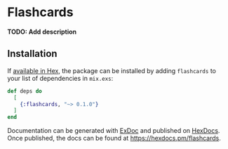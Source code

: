 # Flashcards

**TODO: Add description**

## Installation

If [available in Hex](https://hex.pm/docs/publish), the package can be installed
by adding `flashcards` to your list of dependencies in `mix.exs`:

```elixir
def deps do
  [
    {:flashcards, "~> 0.1.0"}
  ]
end
```

Documentation can be generated with [ExDoc](https://github.com/elixir-lang/ex_doc)
and published on [HexDocs](https://hexdocs.pm). Once published, the docs can
be found at <https://hexdocs.pm/flashcards>.

